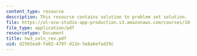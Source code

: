 ```yaml
---
content_type: resource
description: This resource contains solution to problem set solution.
file: https://ol-ocw-studio-app-production.s3.amazonaws.com/courses/10-34-numerical-methods-applied-to-chemical-engineering-fall-2005/d2565ea9fa02479fd22e5e8a6efad29c_hw3_soln_rev.pdf
file_type: application/pdf
resourcetype: Document
title: hw3_soln_rev.pdf
uid: d2565ea9-fa02-479f-d22e-5e8a6efad29c
---
```


